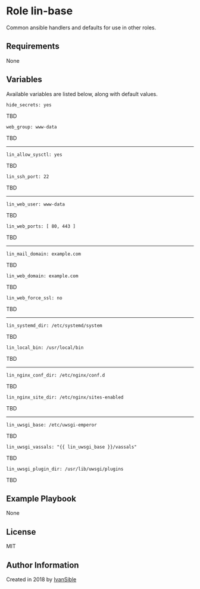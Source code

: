 # Role lin-base

Common ansible handlers and defaults for use in other roles.


## Requirements

None


## Variables

Available variables are listed below, along with default values.


    hide_secrets: yes
TBD

    web_group: www-data
TBD

---

    lin_allow_sysctl: yes
TBD

    lin_ssh_port: 22
TBD

---

    lin_web_user: www-data
TBD

    lin_web_ports: [ 80, 443 ]
TBD

---

    lin_mail_domain: example.com
TBD

    lin_web_domain: example.com
TBD

    lin_web_force_ssl: no
TBD

---

    lin_systemd_dir: /etc/systemd/system
TBD

    lin_local_bin: /usr/local/bin
TBD

---

    lin_nginx_conf_dir: /etc/nginx/conf.d
TBD

    lin_nginx_site_dir: /etc/nginx/sites-enabled
TBD

---

    lin_uwsgi_base: /etc/uwsgi-emperor
TBD

    lin_uwsgi_vassals: "{{ lin_uwsgi_base }}/vassals"
TBD

    lin_uwsgi_plugin_dir: /usr/lib/uwsgi/plugins
TBD


## Example Playbook

None


## License

MIT


## Author Information

Created in 2018 by [IvanSible](https://github.com/ivansible)
